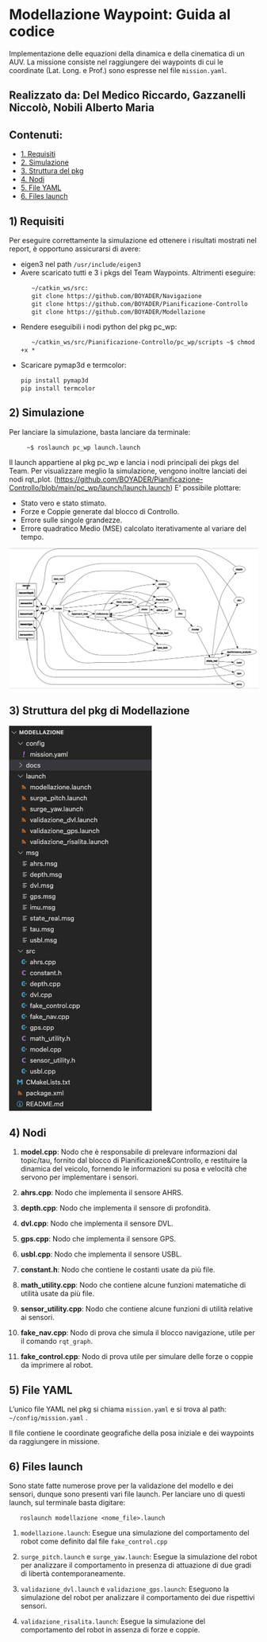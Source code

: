 # Modellazione Waypoint: Guida al codice
Implementazione delle equazioni della dinamica e della cinematica di un AUV. 
La missione consiste nel raggiungere dei waypoints di cui le coordinate (Lat. Long. e Prof.) sono espresse nel file `mission.yaml`.
## Realizzato da: Del Medico Riccardo, Gazzanelli Niccolò, Nobili Alberto Maria

## Contenuti:
* [1. Requisiti](#1-requisiti)
* [2. Simulazione](#2-simulazione)
* [3. Struttura del pkg](#3-struttura-del-pkg-di-modellazione)
* [4. Nodi](#4-nodi)
* [5. File YAML](#5-file-yaml)
* [6. Files launch](#6-files-launch)

## 1) Requisiti
Per eseguire correttamente la simulazione ed ottenere i risultati mostrati nel report, è opportuno assicurarsi di avere:

- eigen3 nel path `/usr/include/eigen3`
- Avere scaricato tutti e 3 i pkgs del Team Waypoints. Altrimenti eseguire:
     ```
        ~/catkin_ws/src:
        git clone https://github.com/BOYADER/Navigazione
        git clone https://github.com/BOYADER/Pianificazione-Controllo
        git clone https://github.com/BOYADER/Modellazione 
     ```
- Rendere eseguibili i nodi python del pkg pc_wp:
     ```
        ~/catkin_ws/src/Pianificazione-Controllo/pc_wp/scripts ~$ chmod +x *
     ```  
- Scaricare pymap3d e termcolor:
    ```
	pip install pymap3d
	pip install termcolor 
    ```

## 2) Simulazione
Per lanciare la simulazione, basta lanciare da terminale:
 ```
      ~$ roslaunch pc_wp launch.launch
 ```
Il launch appartiene al pkg pc_wp e lancia i nodi principali dei pkgs del Team. Per visualizzare meglio la simulazione, vengono inoltre lanciati dei nodi rqt_plot. 
(https://github.com/BOYADER/Pianificazione-Controllo/blob/main/pc_wp/launch/launch.launch)
E' possibile plottare:

- Stato vero e stato stimato.
- Forze e Coppie generate dal blocco di Controllo.
- Errore sulle singole grandezze.
- Errore quadratico Medio (MSE) calcolato iterativamente al variare del tempo.

![alt text](/docs/rqt_graph.png)

## 3) Struttura del pkg di Modellazione

![alt text](/docs/mod_pkg_screen.png)

## 4) Nodi

1. **model.cpp**: Nodo che è responsabile di prelevare informazioni dal topic/tau, fornito dal blocco di Pianificazione&Controllo, e restituire la dinamica del veicolo, fornendo le informazioni su posa e velocità che servono per implementare i sensori.

2. **ahrs.cpp**: Nodo che implementa il sensore AHRS.

3. **depth.cpp**: Nodo che implementa il sensore di profondità. 

4. **dvl.cpp**: Nodo che implementa il sensore DVL.

5. **gps.cpp**: Nodo che implementa il sensore GPS.

6. **usbl.cpp**: Nodo che implementa il sensore USBL.

7. **constant.h**: Nodo che contiene le costanti usate da più file.

8. **math_utility.cpp**: Nodo che contiene alcune funzioni matematiche di utilità usate da più file.

9. **sensor_utility.cpp**: Nodo che contiene alcune funzioni di utilità relative ai sensori.

10. **fake_nav.cpp**: Nodo di prova che simula il blocco navigazione, utile per il comando `rqt_graph`.

11. **fake_control.cpp**: Nodo di prova utile per simulare delle forze o coppie da imprimere al robot.

## 5) File YAML
L’unico file YAML nel pkg si chiama `mission.yaml` e si trova al path:
`~/config/mission.yaml` .

Il file contiene le coordinate geografiche della posa iniziale e dei waypoints da raggiungere
in missione.


## 6) Files launch
Sono state fatte numerose prove per la validazione del modello e dei sensori, dunque
sono presenti vari file launch.
Per lanciare uno di questi launch, sul terminale basta digitare:

```
   roslaunch modellazione <nome_file>.launch
```  

1. `modellazione.launch`: Esegue una simulazione del comportamento del robot come definito dal file `fake_control.cpp`
     
2. `surge_pitch.launch` e `surge_yaw.launch`: Esegue la simulazione del robot per analizzare il comportamento in presenza di attuazione di due gradi di libertà contemporaneamente.

3. `validazione_dvl.launch` e `validazione_gps.launch`: Eseguono la simulazione del robot per analizzare il comportamento dei due rispettivi sensori.
 
4. `validazione_risalita.launch`: Esegue la simulazione del comportamento del robot in assenza di forze e coppie.

